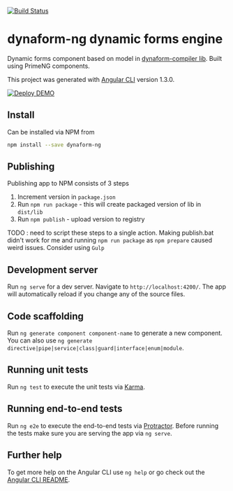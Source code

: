 [![Build Status](https://travis-ci.org/teraxas/dform-dynaform-ng.svg?branch=master)](https://travis-ci.org/teraxas/dform-dynaform-ng)

# dynaform-ng dynamic forms engine

Dynamic forms component based on model in [dynaform-compiler lib](https://bitbucket.org/teraxas/dynaform-ng-compiler).
Built using PrimeNG components.

This project was generated with [Angular CLI](https://github.com/angular/angular-cli) version 1.3.0.

[![Deploy DEMO](https://www.herokucdn.com/deploy/button.svg)](https://heroku.com/deploy)

## Install

Can be installed via NPM from

```bash
npm install --save dynaform-ng
```

## Publishing

Publishing app to NPM consists of 3 steps

1. Increment version in ```package.json```
2. Run ```npm run package``` - this will create packaged version of lib in ```dist/lib```
3. Run ```npm publish``` - upload version to registry

TODO : need to script these steps to a single action.
Making publish.bat didn't work for me and running ```npm run package``` as ```npm prepare``` caused weird issues.
Consider using ```Gulp```

## Development server

Run `ng serve` for a dev server. Navigate to `http://localhost:4200/`. The app will automatically reload if you change any of the source files.

## Code scaffolding

Run `ng generate component component-name` to generate a new component. You can also use `ng generate directive|pipe|service|class|guard|interface|enum|module`.

## Running unit tests

Run `ng test` to execute the unit tests via [Karma](https://karma-runner.github.io).

## Running end-to-end tests

Run `ng e2e` to execute the end-to-end tests via [Protractor](http://www.protractortest.org/).
Before running the tests make sure you are serving the app via `ng serve`.

## Further help

To get more help on the Angular CLI use `ng help` or go check out the [Angular CLI README](https://github.com/angular/angular-cli/blob/master/README.md).
